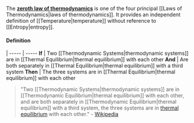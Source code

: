 The [**zeroth law of thermodynamics**](https://en.wikipedia.org/wiki/Zeroth_law_of_thermodynamics "Zeroth law of thermodynamics") is one of the four principal [[Laws of Thermodynamics\|laws of thermodynamics]].
It provides an independent definition of [[Temperature|temperature]] without reference to [[Entropy|entropy]].
#### Definition
 | 
----- | -----
**If** | Two [[Thermodynamic Systems\|thermodynamic systems]] are in [[Thermal Equilibrium\|thermal equilibrium]] with each other
**And** | Are both separately in [[Thermal Equilibrium\|thermal equilibrium]] with a third system 
**Then** | The three systems are in [[Thermal Equilibrium\|thermal equilibrium]] with each other

> "Two [[Thermodynamic Systems|thermodynamic systems]] are in [[Thermodynamic Equilibrium|thermal equilibrium]] with each other, and are both separately in [[Thermodynamic Equilibrium|thermal equilibrium]] with a third system, the three systems are in [thermal equilibrium](app://obsidian.md/Equilibrium) with each other." - [Wikipedia](https://en.wikipedia.org/wiki/Zeroth_law_of_thermodynamics)
